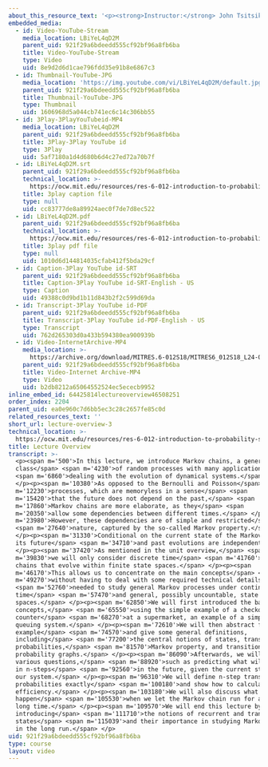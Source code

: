 ```yaml
---
about_this_resource_text: '<p><strong>Instructor:</strong> John Tsitsiklis</p>'
embedded_media:
  - id: Video-YouTube-Stream
    media_location: LBiYeL4qD2M
    parent_uid: 921f29a6bdeedd555cf92bf96a8fb6ba
    title: Video-YouTube-Stream
    type: Video
    uid: 8e9d2d6d1cae796fdd35e91b8e6867c3
  - id: Thumbnail-YouTube-JPG
    media_location: 'https://img.youtube.com/vi/LBiYeL4qD2M/default.jpg'
    parent_uid: 921f29a6bdeedd555cf92bf96a8fb6ba
    title: Thumbnail-YouTube-JPG
    type: Thumbnail
    uid: 1606968d5a044cb741ec6c14c306bb55
  - id: 3Play-3PlayYouTubeid-MP4
    media_location: LBiYeL4qD2M
    parent_uid: 921f29a6bdeedd555cf92bf96a8fb6ba
    title: 3Play-3Play YouTube id
    type: 3Play
    uid: 5af7180a1d4d680b6d4c27ed72a70b7f
  - id: LBiYeL4qD2M.srt
    parent_uid: 921f29a6bdeedd555cf92bf96a8fb6ba
    technical_location: >-
      https://ocw.mit.edu/resources/res-6-012-introduction-to-probability-spring-2018/part-iii-random-processes/lecture-overview-3/LBiYeL4qD2M.srt
    title: 3play caption file
    type: null
    uid: cc83777de8a89924aec0f7de7d8ec522
  - id: LBiYeL4qD2M.pdf
    parent_uid: 921f29a6bdeedd555cf92bf96a8fb6ba
    technical_location: >-
      https://ocw.mit.edu/resources/res-6-012-introduction-to-probability-spring-2018/part-iii-random-processes/lecture-overview-3/LBiYeL4qD2M.pdf
    title: 3play pdf file
    type: null
    uid: 1010d6d144814035cfab412f5bda29cf
  - id: Caption-3Play YouTube id-SRT
    parent_uid: 921f29a6bdeedd555cf92bf96a8fb6ba
    title: Caption-3Play YouTube id-SRT-English - US
    type: Caption
    uid: 49388c0d9bd1b11d843b2f2c599d69da
  - id: Transcript-3Play YouTube id-PDF
    parent_uid: 921f29a6bdeedd555cf92bf96a8fb6ba
    title: Transcript-3Play YouTube id-PDF-English - US
    type: Transcript
    uid: 762d265303d0a433b594380ea900939b
  - id: Video-InternetArchive-MP4
    media_location: >-
      https://archive.org/download/MITRES.6-012S18/MITRES6_012S18_L24-01_300k.mp4
    parent_uid: 921f29a6bdeedd555cf92bf96a8fb6ba
    title: Video-Internet Archive-MP4
    type: Video
    uid: b2db8212a65064552524ec5ececb9952
inline_embed_id: 64425814lectureoverview46508251
order_index: 2204
parent_uid: ea0e960c7d6bb5ec3c28c2657fe85c0d
related_resources_text: ''
short_url: lecture-overview-3
technical_location: >-
  https://ocw.mit.edu/resources/res-6-012-introduction-to-probability-spring-2018/part-iii-random-processes/lecture-overview-3
title: Lecture Overview
transcript: >-
  <p><span m='500'>In this lecture, we introduce Markov chains, a general
  class</span> <span m='4230'>of random processes with many applications</span>
  <span m='6860'>dealing with the evolution of dynamical systems.</span>
  </p><p><span m='10380'>As opposed to the Bernoulli and Poisson</span> <span
  m='12230'>processes, which are memoryless in a sense</span> <span
  m='15420'>that the future does not depend on the past,</span> <span
  m='17860'>Markov chains are more elaborate, as they</span> <span
  m='20350'>allow some dependencies between different times.</span> </p><p><span
  m='23980'>However, these dependencies are of simple and restricted</span>
  <span m='27640'>nature, captured by the so-called Markov property.</span>
  </p><p><span m='31330'>Conditional on the current state of the Markov chain,
  its future</span> <span m='34710'>and past evolutions are independent.</span>
  </p><p><span m='37420'>As mentioned in the unit overview,</span> <span
  m='39830'>we will only consider discrete time</span> <span m='41760'>Markov
  chains that evolve within finite state spaces.</span> </p><p><span
  m='46170'>This allows us to concentrate on the main concepts</span> <span
  m='49270'>without having to deal with some required technical details</span>
  <span m='52760'>needed to study general Markov processes under continuous
  time</span> <span m='57470'>and general, possibly uncountable, state
  spaces.</span> </p><p><span m='62850'>We will first introduced the basic
  concepts,</span> <span m='65550'>using the simple example of a checkout
  counter</span> <span m='68270'>at a supermarket, an example of a simple
  queuing system.</span> </p><p><span m='72610'>We will then abstract from the
  example</span> <span m='74570'>and give some general definitions,
  including</span> <span m='77200'>the central notions of states, transition
  probabilities,</span> <span m='81570'>Markov property, and transition
  probability graphs.</span> </p><p><span m='86090'>Afterwards, we will look at
  various questions,</span> <span m='88920'>such as predicting what will happen
  in n-steps</span> <span m='92560'>in the future, given the current state of
  our system.</span> </p><p><span m='96310'>We will define n-step transition
  probabilities exactly</span> <span m='100180'>and show how to calculate them
  efficiency.</span> </p><p><span m='103180'>We will also discuss what could
  happen</span> <span m='105530'>when we let the Markov chain run for a very
  long time.</span> </p><p><span m='109570'>We will end this lecture by
  introducing</span> <span m='111710'>the notions of recurrent and transient
  states</span> <span m='115039'>and their importance in studying Markov chains
  in the long run.</span> </p>
uid: 921f29a6bdeedd555cf92bf96a8fb6ba
type: course
layout: video
---
```

